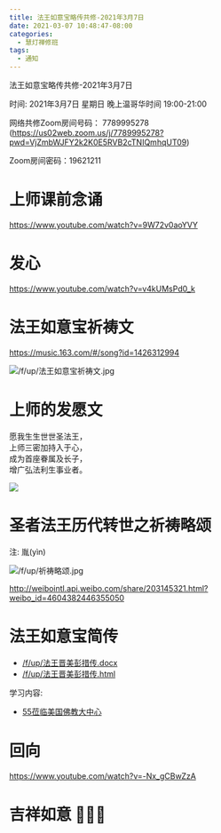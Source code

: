 ```yaml
---
title: 法王如意宝略传共修-2021年3月7日
date: 2021-03-07 10:48:47-08:00
categories:
  - 慧灯禅修班
tags:
  - 通知
---
```

法王如意宝略传共修-2021年3月7日

时间: 2021年3月7日 星期日 晚上温哥华时间 19:00-21:00  

网络共修Zoom房间号码： 7789995278 (<https://us02web.zoom.us/j/7789995278?pwd=VjZmbWJFY2k2K0E5RVB2cTNIQmhqUT09>)

Zoom房间密码：19621211

# 上师课前念诵

<https://www.youtube.com/watch?v=9W72v0aoYVY>

# 发心

<https://www.youtube.com/watch?v=v4kUMsPd0_k>

# 法王如意宝祈祷文

<https://music.163.com/#/song?id=1426312994>  

![/f/up/法王如意宝祈祷文.jpg](http://huidengchanxiu.net/hdv/f/up/法王如意宝祈祷文.jpg)

# 上师的发愿文

愿我生生世世圣法王，  
上师三密加持入于心，  
成为首座眷属及长子，  
增广弘法利生事业者。    

![](http://huidengchanxiu.net/hdv/f/up/法王如意宝略传共修-上师发愿.png)


# 圣者法王历代转世之祈祷略颂

注: 胤(yìn)

![/f/up/祈祷略颂.jpg](http://huidengchanxiu.net/hdv/f/up/祈祷略颂.jpg)

<http://weibointl.api.weibo.com/share/203145321.html?weibo_id=4604382446355050>

# 法王如意宝简传

- [/f/up/法王晋美彭措传.docx](http://huidengchanxiu.net/hdv/f/up/法王晋美彭措传.docx)
- [/f/up/法王晋美彭措传.html](http://huidengchanxiu.net/hdv/f/up/法王晋美彭措传.html)

学习内容:  
- [55莅临美国佛教大中心](https://www.huidengvan.com/f/up/%E6%B3%95%E7%8E%8B%E6%99%8B%E7%BE%8E%E5%BD%AD%E6%8E%AA%E4%BC%A0.html#55-%E8%8E%85%E4%B8%B4%E7%BE%8E%E5%9B%BD%E4%BD%9B%E6%95%99%E5%A4%A7%E4%B8%AD%E5%BF%83)


# 回向

<https://www.youtube.com/watch?v=-Nx_gCBwZzA>

#  吉祥如意 🙏🙏🙏

